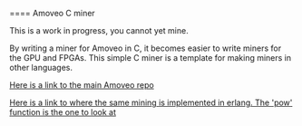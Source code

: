 ==== Amoveo C miner

This is a work in progress, you cannot yet mine.

By writing a miner for Amoveo in C, it becomes easier to write miners for the GPU and FPGAs.
This simple C miner is a template for making miners in other languages.

[Here is a link to the main Amoveo repo](https://github.com/zack-bitcoin/amoveo)

[Here is a link to where the same mining is implemented in erlang. The 'pow' function is the one to look at](https://github.com/BumblebeeBat/pink_crypto)